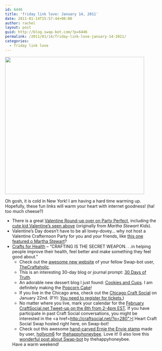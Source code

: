```yaml
---
id: 6446
title: 'friday link love: January 14, 2011'
date: 2011-01-14T15:57:44+00:00
author: rachel
layout: post
guid: http://blog.swap-bot.com/?p=6446
permalink: /2011/01/14/friday-link-love-january-14-2011/
categories:
  - friday link love
---
```

[<img src="http://blog.swap-bot.com/wp-content/uploads/2011/01/kidvalentines.jpg" alt="" title="kidvalentines" width="460" height="453" class="aligncenter size-full wp-image-6450" srcset="http://blog.swap-bot.com/wp-content/uploads/2011/01/kidvalentines-300x295.jpg 300w, http://blog.swap-bot.com/wp-content/uploads/2011/01/kidvalentines.jpg 460w" sizes="(max-width: 460px) 100vw, 460px" />](http://blackeiffel.blogspot.com/2009/02/kiddie-valentines.html)

Oh gosh, it is cold in New York! I am having a hard time warming up. Hopefully, these fun links will warm your heart with internet goodness! (ha! too much cheese?)

  * There is a great [Valentine Round-up over on Party Perfect](http://partyperfectblog.blogspot.com/2009/02/valentine-round-up.html), including the [cute kid Valentine&#8217;s seen above](http://blackeiffel.blogspot.com/2009/02/kiddie-valentines.html) (originally from _Martha Stewart Kids_).
  * Valentine&#8217;s Day doesn&#8217;t have to be all lovey-dovey&#8230; why not host a Valentine Crafternoon Party for you and your friends, like [this one featured o Martha Stewart](http://www.marthastewart.com/photogallery/valentines-day-crafternoon-party?lpgStart=1&currentslide=1&currentChapter=1)?
  * [Crafts for Health](http://craftforhealth.typepad.com/my_weblog/) &#8211; &#8220;CRAFTING IS THE SECRET WEAPON. . .in helping people improve their health, feel better and make something they feel good about.&#8221; 
      * Check out the [awesome new website](http://thecraftaholic.com/tc/) of your fellow Swap-bot user, [TheCraftaholic](http://www.swap-bot.com/user:thecraftaholic). 
      * This is an interesting 30-day blog or journal prompt: [30 Days of Truth](http://singedwingangel.blogspot.com/p/30-days-of-truth.html).
      * An adorable new dessert blog I just found: [Cookies and Cups](http://cookiesandcups.blogspot.com/). I am definitely making the [Popcorn Cake](http://cookiesandcups.blogspot.com/2011/01/popcorn-cake.html)!
      * If you live in the Chicago area, check out the [Chicago Craft Social](http://craftsocial.blogspot.com/2011/01/chicago-craft-social-january-22-2011.html) on January 22nd. (FYI: [You need to register for tickets.](http://www.eventbrite.com/event/1146187277?ref=ebtn))
      * No matter where you live, mark your calendar for the [February CraftSocial.net Tweet-up on the 8th from 2-4pm EST](http://craftsocial.net/?p=289). If you have participate in past Craft Social conversations, you might be interested in the <a href=http://craftsocial.net/?p=280">I Heart Craft Social Swap</a> hosted right here, on Swap-bot!
      * Check out this awesome [hand-carved Ernie the Envie stamp](http://thehappyhoneybee.blogspot.com/2011/01/sweet-stamps-and-cookies.html) made by user, [hollycm6](http://www.swap-bot.com/user:hollycm6) for [thehappyhoneybee](http://www.swap-bot.com/user:thehappyhoneybee). Love it! (I also love this [wonderful post about Swap-bot](http://thehappyhoneybee.blogspot.com/2011/01/unexpected-kindness.html) by thehappyhoneybee.</ul> 
    Have a warm weekend!